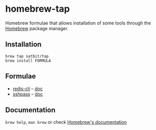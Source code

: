 # homebrew-tap

Homebrew formulae that allows installation of some tools through the [Homebrew](https://brew.sh/) package manager.


## Installation

```
brew tap satbit/tap
brew install FORMULA
```

## Formulae

* [redis-cli](Formula/redis-cli.rb) &ndash; [doc](https://redis.io/topics/rediscli)
* [sshpass](Formula/sshpass.rb) &ndash; [doc](https://sourceforge.net/projects/sshpass/)

## Documentation

`brew help`, `man brew` or check [Homebrew's documentation](https://docs.brew.sh/)
